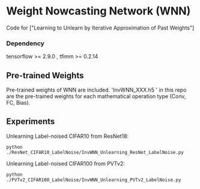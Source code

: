 

# Weight Nowcasting Network (WNN)

Code for ["Learning to Unlearn by Iterative Approximation of Past Weights"]


### Dependency


<!-- dependencies: -->
tensorflow >= 2.9.0 , 
tfimm >= 0.2.14 
<!-- | tensorflow | 2.3.0, 2.4.1 | <= 2.0 | -->


## Pre-trained Weights
Pre-trained weights of WNN are included.
'InvWNN_XXX.h5 ' in this repo are the pre-trained weights for each mathematical operation type (Conv, FC, Bias).


## Experiments

Unlearning Label-noised CIFAR10 from ResNet18:

```
python ./ResNet_CIFAR10_LabelNoise/InvWNN_Unlearning_ResNet_LabelNoise.py
```


Unlearning Label-noised CIFAR100 from PVTv2:

```
python ./PVTv2_CIFAR100_LabelNoise/InvWNN_Unlearning_PVTv2_LabelNoise.py
```

